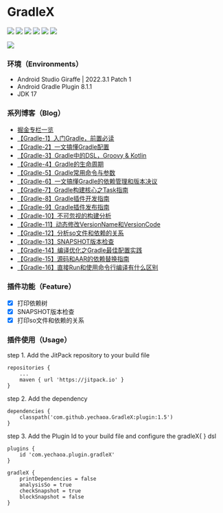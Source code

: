 # GradleX

[![](https://jitpack.io/v/yechaoa/GradleX.svg)](https://jitpack.io/#yechaoa/GradleX)
![](https://img.shields.io/badge/%E6%8E%98%E9%87%91-yechaoa-blue)
![](https://img.shields.io/badge/CSDN-yechaoa-green.svg)
![](https://img.shields.io/badge/Gradle-8.1.1-orange.svg)
![](https://img.shields.io/badge/AndroidStudio-2022.3.1%20Patch%201-yellow.svg)
![](https://img.shields.io/badge/JDK-17-red.svg)

<img src="/pic/learning gradle.png"/>

### 环境（Environments）
- Android Studio Giraffe | 2022.3.1 Patch 1
- Android Gradle Plugin 8.1.1
- JDK 17

### 系列博客（Blog）

- [掘金专栏一览](https://juejin.cn/column/7123935861976072199)
- [【Gradle-1】入门Gradle，前置必读](https://juejin.cn/post/7155109977579847710)
- [【Gradle-2】一文搞懂Gradle配置](https://juejin.cn/post/7160337743552675847)
- [【Gradle-3】Gradle中的DSL，Groovy & Kotlin](https://juejin.cn/post/7166638852503765006)
- [【Gradle-4】Gradle的生命周期](https://juejin.cn/post/7170684769083555877)
- [【Gradle-5】Gradle常用命令与参数](https://juejin.cn/post/7171493698243395597)
- [【Gradle-6】一文搞懂Gradle的依赖管理和版本决议](https://juejin.cn/post/7215579793261117501)
- [【Gradle-7】Gradle构建核心之Task指南](https://juejin.cn/post/7248207744087277605)
- [【Gradle-8】Gradle插件开发指南](https://juejin.cn/post/7267091810380136508)
- [【Gradle-9】Gradle插件发布指南](https://juejin.cn/post/7280062870669246525)
- [【Gradle-10】不可忽视的构建分析](https://juejin.cn/post/7282150745164005432)
- [【Gradle-11】动态修改VersionName和VersionCode](https://juejin.cn/post/7282691800858705957)
- [【Gradle-12】分析so文件和依赖的关系](https://juejin.cn/post/7287429638019448888)
- [【Gradle-13】SNAPSHOT版本检查](https://juejin.cn/post/7292416512333840438)
- [【Gradle-14】编译优化之Gradle最佳配置实践](https://juejin.cn/post/7344625554529730600)
- [【Gradle-15】源码和AAR的依赖替换指南](https://juejin.cn/post/7354940230301696009)
- [【Gradle-16】直接Run和使用命令行编译有什么区别](https://juejin.cn/spost/7366154691031875618)

### 插件功能（Feature）
- [x] 打印依赖树
- [x] SNAPSHOT版本检查
- [x] 打印so文件和依赖的关系

### 插件使用（Usage）
step 1. Add the JitPack repository to your build file
```agsl
repositories {
	...
	maven { url 'https://jitpack.io' }
}
```
step 2. Add the dependency
```agsl
dependencies {
    classpath('com.github.yechaoa.GradleX:plugin:1.5')
}
```
step 3. Add the Plugin Id to your build file and configure the gradleX{ } dsl
```agsl
plugins {
    id 'com.yechaoa.plugin.gradleX'
}

gradleX {
    printDependencies = false
    analysisSo = true
    checkSnapshot = true
    blockSnapshot = false
}
```